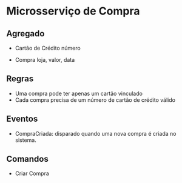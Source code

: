# Microsserviço de Compra

## Agregado

- Cartão de Crédito
  número
  
- Compra
  loja, valor, data
  
## Regras

- Uma compra pode ter apenas um cartão vinculado
- Cada compra precisa de um número de cartão de crédito válido

## Eventos

- CompraCriada: disparado quando uma nova compra é criada no sistema.

## Comandos

- Criar Compra
